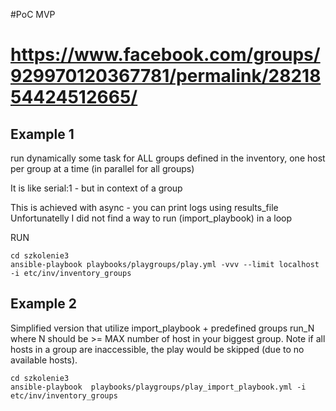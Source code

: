 #PoC MVP
# https://www.facebook.com/groups/929970120367781/permalink/2821854424512665/

## Example 1
run dynamically some task for ALL groups defined in the inventory, one host per group at a time (in parallel for all groups)

It is like serial:1 - but in context of a group


This is achieved with async - you can print logs using results_file
Unfortunatelly I did not find a way to run (import_playbook) in a loop


RUN

```
cd szkolenie3
ansible-playbook playbooks/playgroups/play.yml -vvv --limit localhost -i etc/inv/inventory_groups
```


## Example 2
Simplified version that utilize import_playbook + predefined groups run_N where N should be >= MAX number of host in your biggest group.
Note if all hosts in a group are inaccessible, the play would be skipped (due to no available hosts).

```
cd szkolenie3
ansible-playbook  playbooks/playgroups/play_import_playbook.yml -i etc/inv/inventory_groups
```
